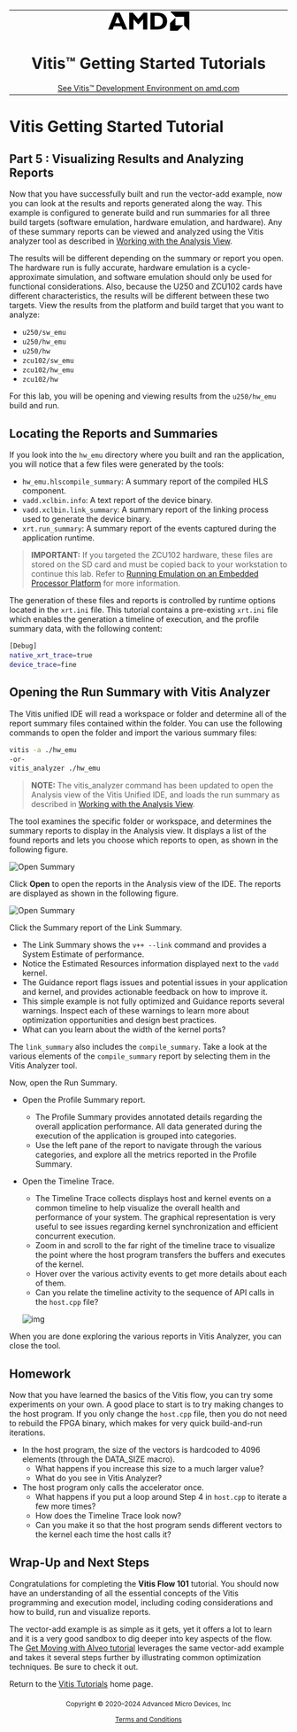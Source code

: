 ﻿<table class="sphinxhide" width="100%">
 <tr>
   <td align="center"><img src="https://raw.githubusercontent.com/Xilinx/Image-Collateral/main/xilinx-logo.png" width="30%"/><h1> Vitis™ Getting Started Tutorials </h1>
   <a href="https://www.amd.com/en/products/software/adaptive-socs-and-fpgas/vitis.html">See Vitis™ Development Environment on amd.com</a> </td>
 </tr>
</table>

# Vitis Getting Started Tutorial

## Part 5 : Visualizing Results and Analyzing Reports

Now that you have successfully built and run the vector-add example, now you can look at the results and reports generated along the way. This example is configured to generate build and run summaries for all three build targets (software emulation, hardware emulation, and hardware). Any of these summary reports can be viewed and analyzed using the Vitis analyzer tool as described in [Working with the Analysis View](https://docs.amd.com/r/en-US/ug1393-vitis-application-acceleration/Working-with-the-Analysis-View-Vitis-Analyzer).

The results will be different depending on the summary or report you open. The hardware run is fully accurate, hardware emulation is a cycle-approximate simulation, and software emulation should only be used for functional considerations. Also, because the U250 and ZCU102 cards have different characteristics, the results will be different between these two targets. View the results from the platform and build target that you want to analyze:

* `u250/sw_emu`
* `u250/hw_emu`
* `u250/hw`
* `zcu102/sw_emu`
* `zcu102/hw_emu`
* `zcu102/hw`

For this lab, you will be opening and viewing results from the `u250/hw_emu` build and run.

## Locating the Reports and Summaries

If you look into the `hw_emu` directory where you built and ran the application, you will notice that a few files were generated by the tools:

* `hw_emu.hlscompile_summary`: A summary report of the compiled HLS component.
* `vadd.xclbin.info`: A text report of the device binary.
* `vadd.xclbin.link_summary`: A summary report of the linking process used to generate the device binary.
* `xrt.run_summary`: A summary report of the events captured during the application runtime.

>**IMPORTANT:** If you targeted the ZCU102 hardware, these files are stored on the SD card and must be copied back to your workstation to continue this lab. Refer to [Running Emulation on an Embedded Processor Platform](https://docs.amd.com/r/en-US/ug1393-vitis-application-acceleration/Running-Emulation-on-an-Embedded-Processor-Platform) for more information.

The generation of these files and reports is controlled by runtime options located in the `xrt.ini` file.  This tutorial contains a pre-existing `xrt.ini` file which enables the generation a timeline of execution, and the profile summary data, with the following content:

```bash
[Debug]
native_xrt_trace=true
device_trace=fine
```

## Opening the Run Summary with Vitis Analyzer

The Vitis unified IDE will read a workspace or folder and determine all of the report summary files contained within the folder. You can use the following commands to open the folder and import the various summary files:

```bash
vitis -a ./hw_emu
-or-
vitis_analyzer ./hw_emu
```

>**NOTE:** The vitis_analyzer command has been updated to open the Analysis view of the Vitis Unified IDE, and loads the run summary as described in [Working with the Analysis View](https://docs.amd.com/r/en-US/ug1393-vitis-application-acceleration/Working-with-the-Analysis-View-Vitis-Analyzer). 

The tool examines the specific folder or workspace, and determines the summary reports to display in the Analysis view. It displays a list of the found reports and lets you choose which reports to open, as shown in the following figure. 

 ![Open Summary](./images/analysis-view-summary.png)

Click **Open** to open the reports in the Analysis view of the IDE. The reports are displayed as shown in the following figure. 

![Open Summary](./images/analysis-view-reports.png)

Click the Summary report of the Link Summary.
  * The Link Summary shows the `v++ --link` command and provides a System Estimate of performance.
  * Notice the Estimated Resources information displayed next to the `vadd` kernel.
  * The Guidance report flags issues and potential issues in your application and kernel, and provides actionable feedback on how to improve it.
  * This simple example is not fully optimized and Guidance reports several warnings. Inspect each of these warnings to learn more about optimization opportunities and design best practices.
  * What can you learn about the width of the kernel ports?

The `link_summary` also includes the `compile_summary`. Take a look at the various elements of the `compile_summary` report by selecting them in the Vitis Analyzer tool.

Now, open the Run Summary.

* Open the Profile Summary report.
  * The Profile Summary provides annotated details regarding the overall application performance. All data generated during the execution of the application is grouped into categories.
  * Use the left pane of the report to navigate through the various categories, and explore all the metrics reported in the Profile Summary.
* Open the Timeline Trace.
  * The Timeline Trace collects displays host and kernel events on a common timeline to help visualize the overall health and performance of your system. The graphical representation is very useful to see issues regarding kernel synchronization and efficient concurrent execution.
  * Zoom in and scroll to the far right of the timeline trace to visualize the point where the host program transfers the buffers and executes of the kernel.
  * Hover over the various activity events to get more details about each of them.
  * Can you relate the timeline activity to the sequence of API calls in the `host.cpp` file?

  ![img](./images/part5_timeline_trace.png)

When you are done exploring the various reports in Vitis Analyzer, you can close the tool.

## Homework

Now that you have learned the basics of the Vitis flow, you can try some experiments on your own. A good place to start is to try making changes to the host program. If you only change the `host.cpp` file, then you do not need to rebuild the FPGA binary, which makes for very quick build-and-run iterations.

* In the host program, the size of the vectors is hardcoded to 4096 elements (through the DATA_SIZE macro).
  * What happens if you increase this size to a much larger value?
  * What do you see in Vitis Analyzer?
* The host program only calls the accelerator once.
  * What happens if you put a loop around Step 4 in `host.cpp` to iterate a few more times?
  * How does the Timeline Trace look now?
  * Can you make it so that the host program sends different vectors to the kernel each time the host calls it?

## Wrap-Up and Next Steps

Congratulations for completing the **Vitis Flow 101** tutorial. You should now have an understanding of all the essential concepts of the Vitis programming and execution model, including coding considerations and how to build, run and visualize reports.

The vector-add example is as simple as it gets, yet it offers a lot to learn and it is a very good sandbox to dig deeper into key aspects of the flow. The [Get Moving with Alveo tutorial](https://developer.xilinx.com/en/articles/acceleration-basics.html) leverages the same vector-add example and takes it several steps further by illustrating common optimization techniques. Be sure to check it out.

Return to the [Vitis Tutorials](https://github.com/Xilinx/Vitis-Tutorials) home page.

<p class="sphinxhide" align="center"><sub>Copyright © 2020–2024 Advanced Micro Devices, Inc</sub></p>

<p class="sphinxhide" align="center"><sup><a href="https://www.amd.com/en/corporate/copyright">Terms and Conditions</a></sup></p>
